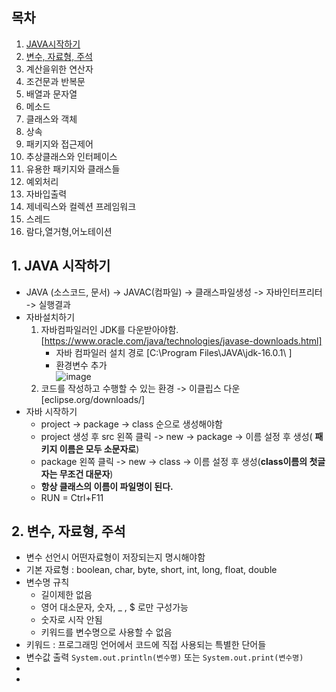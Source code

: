 ## 목차
1. [JAVA시작하기]()
2. [변수, 자료형, 주석]()
3. 계산을위한 연산자
4. 조건문과 반복문
5. 배열과 문자열
6. 메소드
7. 클래스와 객체
8. 상속
9. 패키지와 접근제어
10. 추상클래스와 인터페이스
11. 유용한 패키지와 클래스들
12. 예외처리
13. 자바입출력
14. 제네릭스와 컬렉션 프레임워크
15. 스레드
16. 람다,열거형,어노테이션
## 1. JAVA 시작하기
- JAVA (소스코드, 문서) -> JAVAC(컴파일) -> 클래스파일생성 -> 자바인터프리터 -> 실행결과
- 자바설치하기 
  1. 자바컴파일러인 JDK를 다운받아야함. [https://www.oracle.com/java/technologies/javase-downloads.html]
      - 자바 컴파일러 설치 경로 [C:\Program Files\JAVA\jdk-16.0.1\ ]
      - 환경변수 추가\
      ![image](https://user-images.githubusercontent.com/70633080/125251883-bfc28b80-e332-11eb-9bdf-bd83c610a076.png)
  2. 코드를 작성하고 수행할 수 있는 환경 -> 이클립스 다운 [eclipse.org/downloads/]
- 자바 시작하기
  - project -> package -> class 순으로 생성해야함
  - project 생성 후 src 왼쪽 클릭 -> new -> package -> 이름 설정 후 생성( **패키지 이름은 모두 소문자로**)
  - package 왼쪽 클릭 -> new -> class -> 이름 설정 후 생성(**class이름의 첫글자는 무조건 대문자**)
  - **항상 클래스의 이름이 파일명이 된다.** 
  - RUN = Ctrl+F11
## 2. 변수, 자료형, 주석
- 변수 선언시 어떤자료형이 저장되는지 명시해야함
- 기본 자료형 : boolean, char, byte, short, int, long, float, double
- 변수명 규칙
  - 길이제한 없음
  - 영어 대소문자, 숫자, _ , $ 로만 구성가능
  - 숫자로 시작 안됨
  - 키워드를 변수명으로 사용할 수 없음
 - 키워드 : 프로그래밍 언어에서 코드에 직접 사용되는 특별한 단어들
- 변수값 출력 ``` System.out.println(변수명) ``` 또는 ``` System.out.print(변수명) ```
- 
- 
